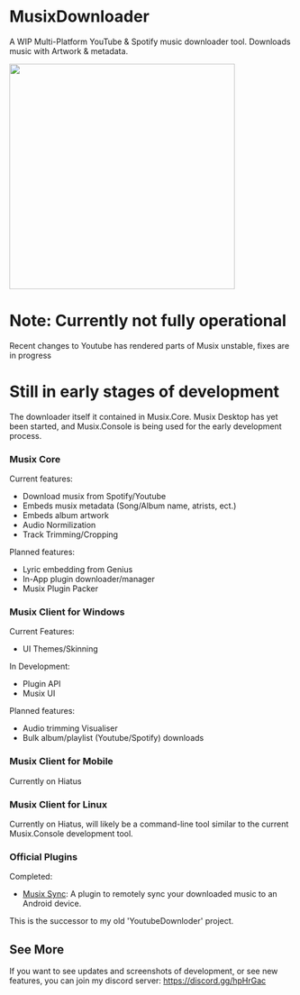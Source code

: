 # MusixDownloader
A WIP Multi-Platform YouTube &amp; Spotify music downloader tool. Downloads music with Artwork &amp; metadata.

<img src="https://i.ibb.co/tbsRSfx/Musix-Main-BDROP.png" width="400px">


# Note: Currently not fully operational
Recent changes to Youtube has rendered parts of Musix unstable, fixes are in progress

# Still in early stages of development

The downloader itself it contained in Musix.Core. Musix Desktop has yet been started, and Musix.Console is being used for the early development process.

### Musix Core
Current features:
* Download musix from Spotify/Youtube
* Embeds musix metadata (Song/Album name, atrists, ect.)
* Embeds album artwork
* Audio Normilization
* Track Trimming/Cropping


Planned features:
* Lyric embedding from Genius
* In-App plugin downloader/manager
* Musix Plugin Packer


### Musix Client for Windows
Current Features:
* UI Themes/Skinning

In Development:
* Plugin API
* Musix UI

Planned features:
* Audio trimming Visualiser
* Bulk album/playlist (Youtube/Spotify) downloads

### Musix Client for Mobile
Currently on Hiatus

### Musix Client for Linux
Currently on Hiatus, will likely be a command-line tool similar to the current Musix.Console development tool.

### Official Plugins
Completed:
* <a href="https://github.com/ShimmyMySherbet/MusixSync">Musix Sync</a>: A plugin to remotely sync your downloaded music to an Android device.


This is the successor to my old 'YoutubeDownloder' project.

## See More
If you want to see updates and screenshots of development, or see new features, you can join my discord server: https://discord.gg/hpHrGac
